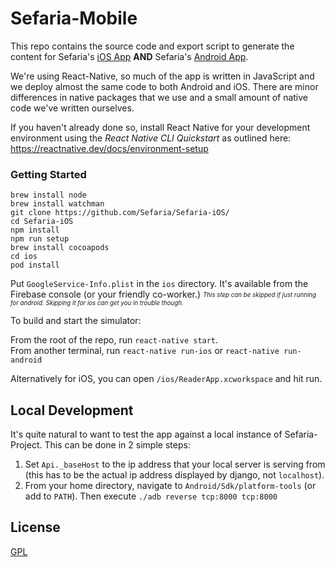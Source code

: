 # Sefaria-Mobile
This repo contains the source code and export script to generate the content for Sefaria's [iOS App](https://itunes.apple.com/us/app/sefaria/id1163273965?mt=8) **AND** Sefaria's [Android App](https://play.google.com/store/apps/details?id=org.sefaria.sefaria&hl=en&gl=US). 

We're using React-Native, so much of the app is written in JavaScript and we deploy almost the same code to both Android and iOS. There are minor differences in native packages that we use and a small amount of native code we've written ourselves.

If you haven't already done so, install React Native for your development environment using the _React Native CLI Quickstart_ as outlined here: https://reactnative.dev/docs/environment-setup

### Getting Started

```
brew install node
brew install watchman
git clone https://github.com/Sefaria/Sefaria-iOS/
cd Sefaria-iOS                          
npm install
npm run setup
brew install cocoapods
cd ios
pod install
```
Put `GoogleService-Info.plist` in the `ios` directory.  It's available from the Firebase console (or your friendly co-worker.)
_<sub><sup>This step can be skipped if just running for android. Skipping it for ios can get you in trouble though.</sup></sub>_


To build and start the simulator:

From the root of the repo, run `react-native start`.  
From another terminal, run `react-native run-ios` or `react-native run-android`

Alternatively for iOS, you can open `/ios/ReaderApp.xcworkspace` and hit run.


## Local Development
It's quite natural to want to test the app against a local instance of Sefaria-Project. This can be done in 2 simple steps:

1. Set `Api._baseHost` to the ip address that your local server is serving from (this has to be the actual ip address displayed by django, not `localhost`).
2. From your home directory, navigate to `Android/Sdk/platform-tools` (or add to `PATH`). Then execute `./adb reverse tcp:8000 tcp:8000`


## License
[GPL](http://www.gnu.org/copyleft/gpl.html)

